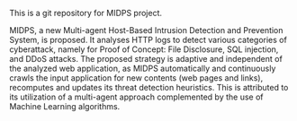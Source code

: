 This is a git repository for MIDPS project. 

MIDPS, a new Multi-agent Host-Based Intrusion Detection and Prevention System, is proposed. It analyses HTTP logs to detect various categories of cyberattack, namely for Proof of Concept: File Disclosure, SQL injection, and DDoS attacks. The proposed strategy is adaptive and independent of the analyzed web application, as MIDPS automatically and continuously crawls the input application for new contents (web pages and links), recomputes and updates its threat detection heuristics. This is attributed to its utilization of a multi-agent approach complemented by the use of Machine Learning algorithms. 


